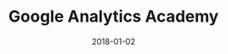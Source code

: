 ---
layout: site
title: "Google Analytics Academy"
date: 2018-01-02
categories: [google]
version: 1.6.4
major: 1
minor: 6
patch: 4
slug: google-analytics-academy
link: https://analytics.google.com/analytics/academy/
permalink: /sites/:slug
---